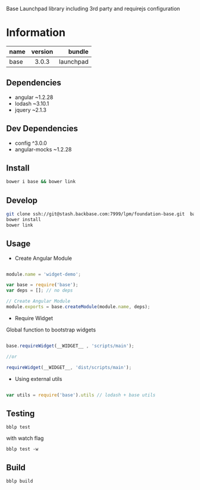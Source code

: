 Base Launchpad library including 3rd party and requirejs configuration

# Information
|  name |  version |  bundle |
|--|:--:|--:|
|  base |  3.0.3 |  launchpad |

## Dependencies

- angular ~1.2.28
- lodash ~3.10.1
- jquery ~2.1.3

## Dev Dependencies

- config ^3.0.0
- angular-mocks ~1.2.28

## Install
```bash
bower i base && bower link
```
## Develop
```bash
git clone ssh://git@stash.backbase.com:7999/lpm/foundation-base.git  base && cd base
bower install
bower link
```
## Usage

- Create Angular Module

```javascript

module.name = 'widget-demo';

var base = require('base');
var deps = []; // no deps

// Create Angular Module
module.exports = base.createModule(module.name, deps);
```

- Require Widget

Global function to bootstrap widgets

```javascript

base.requireWidget(__WIDGET__ , 'scripts/main');

//or

requireWidget(__WIDGET__, 'dist/scripts/main');
```

- Using external utils

```javascript

var utils = require('base').utils // lodash + base utils
```
## Testing
```
bblp test
```
with watch flag

```
bblp test -w
```
## Build
```
bblp build
```
